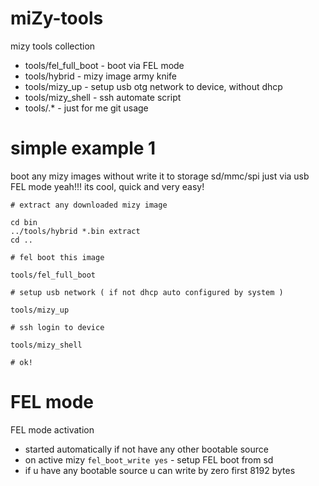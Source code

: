 # miZy-tools

mizy tools collection

+ tools/fel_full_boot	- boot via FEL mode 
+ tools/hybrid		- mizy image army knife 
+ tools/mizy_up		- setup usb otg network to device, without dhcp
+ tools/mizy_shell	- ssh automate script
+ tools/.*		- just for me git usage

# simple example 1

boot any mizy images without write it to storage sd/mmc/spi just via usb FEL mode
yeah!!! its cool, quick and very easy!

```
# extract any downloaded mizy image

cd bin
../tools/hybrid *.bin extract
cd ..

# fel boot this image

tools/fel_full_boot

# setup usb network ( if not dhcp auto configured by system )

tools/mizy_up

# ssh login to device

tools/mizy_shell

# ok!

```

# FEL mode

FEL mode activation

+ started automatically if not have any other bootable source
+ on active mizy `fel_boot_write yes` - setup FEL boot from sd
+ if u have any bootable source u can write by zero first 8192 bytes

